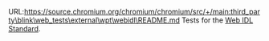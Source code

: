 URL:https://source.chromium.org/chromium/chromium/src/+/main:third_party\blink\web_tests\external\wpt\webidl\README.md
Tests for the [Web IDL Standard](https://webidl.spec.whatwg.org/).
